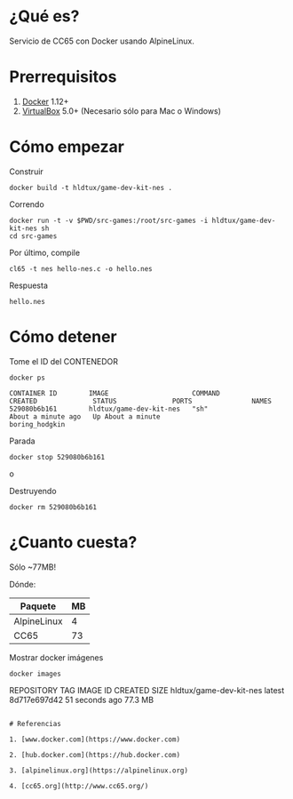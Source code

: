 # ¿Qué es?

Servicio de CC65 con Docker usando AlpineLinux.


# Prerrequisitos

1. [Docker](https://www.docker.com) 1.12+
2. [VirtualBox](www.virtualbox.org) 5.0+ (Necesario sólo para Mac o Windows)

# Cómo empezar

Construir

```
docker build -t hldtux/game-dev-kit-nes .
```

Correndo

```
docker run -t -v $PWD/src-games:/root/src-games -i hldtux/game-dev-kit-nes sh
cd src-games
```

Por último, compile

```
cl65 -t nes hello-nes.c -o hello.nes
```

Respuesta

```
hello.nes
```

# Cómo detener

Tome el ID del CONTENEDOR

```
docker ps
```

```
CONTAINER ID        IMAGE                     COMMAND             CREATED              STATUS              PORTS               NAMES
529080b6b161        hldtux/game-dev-kit-nes   "sh"                About a minute ago   Up About a minute                       boring_hodgkin
```

Parada

```
docker stop 529080b6b161
```

o

Destruyendo

```
docker rm 529080b6b161
```

# ¿Cuanto cuesta?

Sólo ~77MB!

Dónde:

Paquete | MB
--- | ---
AlpineLinux | 4
CC65 | 73

Mostrar docker imágenes

```
docker images
```


REPOSITORY                TAG                 IMAGE ID            CREATED             SIZE
hldtux/game-dev-kit-nes   latest              8d717e697d42        51 seconds ago      77.3 MB
```

# Referencias

1. [www.docker.com](https://www.docker.com)

2. [hub.docker.com](https://hub.docker.com)

3. [alpinelinux.org](https://alpinelinux.org)

4. [cc65.org](http://www.cc65.org/)